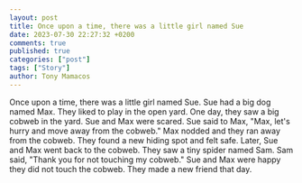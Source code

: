 ```yaml
---
layout: post
title: Once upon a time, there was a little girl named Sue
date: 2023-07-30 22:27:32 +0200
comments: true
published: true
categories: ["post"]
tags: ["Story"]
author: Tony Mamacos
---
```

Once upon a time, there was a little girl named Sue. Sue had a big dog named Max. They liked to play in the open yard. One day, they saw a big cobweb in the yard. Sue and Max were scared.
Sue said to Max, "Max, let's hurry and move away from the cobweb." Max nodded and they ran away from the cobweb. They found a new hiding spot and felt safe.
Later, Sue and Max went back to the cobweb. They saw a tiny spider named Sam. Sam said, "Thank you for not touching my cobweb." Sue and Max were happy they did not touch the cobweb. They made a new friend that day.

